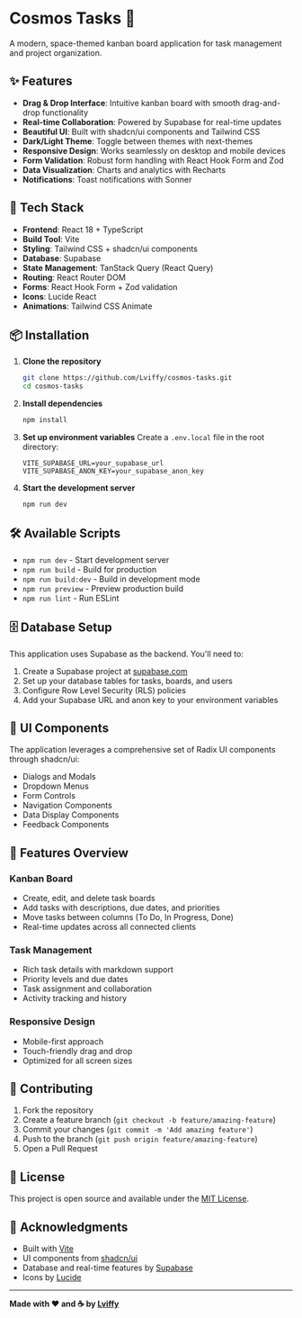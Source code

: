# Cosmos Tasks 🌌

A modern, space-themed kanban board application for task management and project organization.

## ✨ Features

- **Drag & Drop Interface**: Intuitive kanban board with smooth drag-and-drop functionality
- **Real-time Collaboration**: Powered by Supabase for real-time updates
- **Beautiful UI**: Built with shadcn/ui components and Tailwind CSS
- **Dark/Light Theme**: Toggle between themes with next-themes
- **Responsive Design**: Works seamlessly on desktop and mobile devices
- **Form Validation**: Robust form handling with React Hook Form and Zod
- **Data Visualization**: Charts and analytics with Recharts
- **Notifications**: Toast notifications with Sonner

## 🚀 Tech Stack

- **Frontend**: React 18 + TypeScript
- **Build Tool**: Vite
- **Styling**: Tailwind CSS + shadcn/ui components
- **Database**: Supabase
- **State Management**: TanStack Query (React Query)
- **Routing**: React Router DOM
- **Forms**: React Hook Form + Zod validation
- **Icons**: Lucide React
- **Animations**: Tailwind CSS Animate

## 📦 Installation

1. **Clone the repository**
   ```bash
   git clone https://github.com/Lviffy/cosmos-tasks.git
   cd cosmos-tasks
   ```

2. **Install dependencies**
   ```bash
   npm install
   ```

3. **Set up environment variables**
   Create a `.env.local` file in the root directory:
   ```env
   VITE_SUPABASE_URL=your_supabase_url
   VITE_SUPABASE_ANON_KEY=your_supabase_anon_key
   ```

4. **Start the development server**
   ```bash
   npm run dev
   ```

## 🛠️ Available Scripts

- `npm run dev` - Start development server
- `npm run build` - Build for production
- `npm run build:dev` - Build in development mode
- `npm run preview` - Preview production build
- `npm run lint` - Run ESLint

## 🗄️ Database Setup

This application uses Supabase as the backend. You'll need to:

1. Create a Supabase project at [supabase.com](https://supabase.com)
2. Set up your database tables for tasks, boards, and users
3. Configure Row Level Security (RLS) policies
4. Add your Supabase URL and anon key to your environment variables

## 🎨 UI Components

The application leverages a comprehensive set of Radix UI components through shadcn/ui:

- Dialogs and Modals
- Dropdown Menus
- Form Controls
- Navigation Components
- Data Display Components
- Feedback Components

## 📱 Features Overview

### Kanban Board
- Create, edit, and delete task boards
- Add tasks with descriptions, due dates, and priorities
- Move tasks between columns (To Do, In Progress, Done)
- Real-time updates across all connected clients

### Task Management
- Rich task details with markdown support
- Priority levels and due dates
- Task assignment and collaboration
- Activity tracking and history

### Responsive Design
- Mobile-first approach
- Touch-friendly drag and drop
- Optimized for all screen sizes

## 🤝 Contributing

1. Fork the repository
2. Create a feature branch (`git checkout -b feature/amazing-feature`)
3. Commit your changes (`git commit -m 'Add amazing feature'`)
4. Push to the branch (`git push origin feature/amazing-feature`)
5. Open a Pull Request

## 📄 License

This project is open source and available under the [MIT License](LICENSE).

## 🌟 Acknowledgments

- Built with [Vite](https://vitejs.dev/)
- UI components from [shadcn/ui](https://ui.shadcn.com/)
- Database and real-time features by [Supabase](https://supabase.com/)
- Icons by [Lucide](https://lucide.dev/)

---

**Made with ❤️ and ☕ by [Lviffy](https://github.com/Lviffy)**
